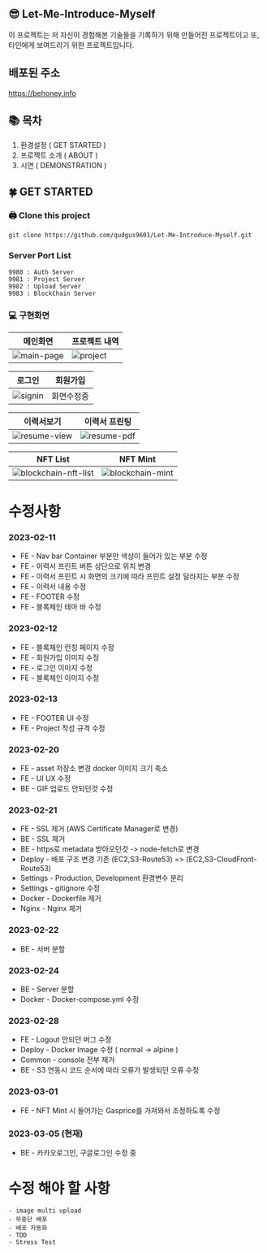 ## 😎 Let-Me-Introduce-Myself

이 프로젝트는 저 자신이 경험해본 기술들을 기록하기 위해 만들어진 프로젝트이고
또, 타인에게 보여드리기 위한 프로젝트입니다.

## 배포된 주소
https://behoney.info

## 📚 목차

1. 환경설정 ( GET STARTED )
2. 프로젝트 소개 ( ABOUT )
3. 시연 ( DEMONSTRATION )

## 🍀 GET STARTED

### 🖨️ Clone this project

```
git clone https://github.com/qudgus9601/Let-Me-Introduce-Myself.git
```

### Server Port List

```
9980 : Auth Server
9981 : Project Server
9982 : Upload Server
9983 : BlockChain Server

```

### 💻 구현화면

|메인화면|프로젝트 내역|
|---|---|
|![main-page](https://user-images.githubusercontent.com/68590947/222918132-6f1a7773-5945-4aff-ba15-70c9d896d782.gif)|![project](https://user-images.githubusercontent.com/68590947/222918139-a314dec6-ba73-41d9-b5de-bc30b96ffdef.gif)|

|로그인|회원가입|
|---|---|
|![signin](https://user-images.githubusercontent.com/68590947/222921574-8deb531d-0d35-4252-9a2a-65f3c509f910.gif)|화면수정중|

|이력서보기|이력서 프린팅|
|---|---|
|![resume-view](https://user-images.githubusercontent.com/68590947/222921642-fbd0b94c-aa5a-4385-be91-efbba7c3c709.gif)|![resume-pdf](https://user-images.githubusercontent.com/68590947/222921649-f65f4d57-3b66-42c8-84cc-8b3cb94a92f1.gif)|

|NFT List|NFT Mint|
|---|---|
|![blockchain-nft-list](https://user-images.githubusercontent.com/68590947/222921599-10063390-004f-43fd-8fea-fcb4884f5658.gif)|![blockchain-mint](https://user-images.githubusercontent.com/68590947/222921602-33e18100-8e93-4599-8b4e-79f1c7094dc1.gif)|


# 수정사항

### 2023-02-11

- FE - Nav bar Container 부분만 색상이 들어가 있는 부분 수정
- FE - 이력서 프린트 버튼 상단으로 위치 변경
- FE - 이력서 프린트 시 화면의 크기에 따라 프린트 설정 달라지는 부분 수정
- FE - 이력서 내용 수정
- FE - FOOTER 수정
- FE - 블록체인 테마 바 수정

### 2023-02-12

- FE - 블록체인 런칭 페이지 수정
- FE - 회원가입 이미지 수정
- FE - 로그인 이미지 수정
- FE - 블록체인 이미지 수정

### 2023-02-13

- FE - FOOTER UI 수정
- FE - Project 작성 규격 수정

### 2023-02-20

- FE - asset 저장소 변경 docker 이미지 크기 축소
- FE - UI UX 수정
- BE - GIF 업로드 안되던것 수정

### 2023-02-21

- FE - SSL 제거 (AWS Certificate Manager로 변경)
- BE - SSL 제거
- BE - https로 metadata 받아오던것 -> node-fetch로 변경
- Deploy - 배포 구조 변경 기존 (EC2,S3-Route53) => (EC2,S3-CloudFront-Route53)
- Settings - Production, Development 환경변수 분리
- Settings - gitignore 수정
- Docker - Dockerfile 제거
- Nginx - Nginx 제거

### 2023-02-22

- BE - 서버 분할

### 2023-02-24

- BE - Server 분할
- Docker - Docker-compose.yml 수정

### 2023-02-28

- FE - Logout 안되던 버그 수정
- Deploy - Docker Image 수정 ( normal -> alpine )
- Common - console 전부 제거
- BE - S3 연동시 코드 순서에 따라 오류가 발생되던 오류 수정

### 2023-03-01

- FE - NFT Mint 시 들어가는 Gasprice를 가져와서 조정하도록 수정

### 2023-03-05 (현재)
- BE - 카카오로그인, 구글로그인 수정 중

# 수정 해야 할 사항

```
- image multi upload
- 무중단 배포
- 배포 자동화
- TDD
- Stress Test
```
